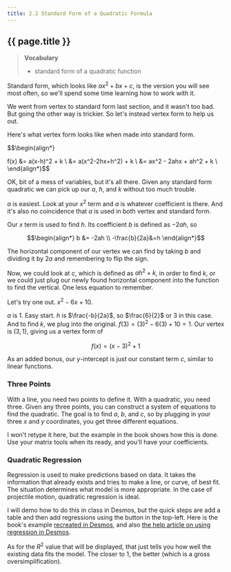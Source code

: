 ```yaml
---
title: 2.2 Standard Form of a Quadratic Formula
---
```


## {{ page.title }}

> **Vocabulary**
>
> - standard form of a quadratic function

Standard form, which looks like $ax^2 + bx + c$, is the version you will see most often, so we'll spend some time learning how to work with it.

We went from vertex to standard form last section, and it wasn't too bad. But going the other way is trickier. So let's instead vertex form to help us out.

Here's what vertex form looks like when made into standard form.

$$\begin{align*}

f(x) &= a(x-h)^2 + k \\
     &= a(x^2-2hx+h^2) + k \\
     &= ax^2 - 2ahx + ah^2 + k \\
\end{align*}$$

OK, bit of a mess of variables, but it's all there. Given any standard form quadratic we can pick up our $a$, $h$, and $k$ without too much trouble.

$a$ is easiest. Look at your $x^2$ term and $a$ is whatever coefficient is there. And it's also no coincidence that $a$ is used in both vertex and standard form.

Our $x$ term is used to find $h$. Its coefficient $b$ is defined as $-2ah$, so

$$\begin{align*}
b &= -2ah \\
-\frac{b}{2a}&=h
\end{align*}$$

The horizontal component of our vertex we can find by taking $b$ and dividing it by $2a$ and remembering to flip the sign.

Now, we could look at $c$, which is defined as $ah^2 + k$, in order to find $k$, or we could just plug our newly found horizontal component into the function to find the vertical. One less equation to remember.

Let's try one out. $x^2 - 6x + 10$.

$a$ is 1. Easy start. $h$ is $\frac{-b}{2a}$, so $\frac{6}{2}$ or 3 in this case. And to find $k$, we plug into the original. $f(3) = (3)^2 - 6(3) + 10 = 1$. Our vertex is $(3,1)$, giving us a vertex form of

$$ f(x)= (x-3)^2+1$$

As an added bonus, our $y$-intercept is just our constant term $c$, similar to linear functions.

### Three Points

With a line, you need two points to define it. With a quadratic, you need three. Given any three points, you can construct a system of equations to find the quadratic. The goal is to find $a$, $b$, and $c$, so by plugging in your three $x$ and $y$ coordinates, you get three different equations.

I won't retype it here, but the example in the book shows how this is done. Use your matrix tools when its ready, and you'll have your coefficients.

### Quadratic Regression

Regression is used to make predictions based on data. It takes the information that already exists and tries to make a line, or curve, of best fit. The situation determines what model is more appropriate. In the case of projectile motion, quadratic regression is ideal.

I will demo how to do this in class in Desmos, but the quick steps are add a table and then add regressions using the button in the top-left. Here is the book's example [recreated in Desmos](https://www.desmos.com/calculator/gpmpcv54kt), and also [the help article on using regression in Desmos](https://help.desmos.com/hc/en-us/articles/4406972958733-Regressions).

As for the $R^2$ value that will be displayed, that just tells you how well the existing data fits the model. The closer to 1, the better (which is a gross oversimplification).
